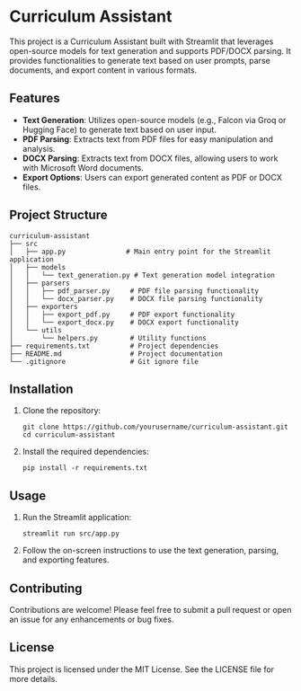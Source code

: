 # Curriculum Assistant

This project is a Curriculum Assistant built with Streamlit that leverages open-source models for text generation and supports PDF/DOCX parsing. It provides functionalities to generate text based on user prompts, parse documents, and export content in various formats.

## Features

- **Text Generation**: Utilizes open-source models (e.g., Falcon via Groq or Hugging Face) to generate text based on user input.
- **PDF Parsing**: Extracts text from PDF files for easy manipulation and analysis.
- **DOCX Parsing**: Extracts text from DOCX files, allowing users to work with Microsoft Word documents.
- **Export Options**: Users can export generated content as PDF or DOCX files.

## Project Structure

```
curriculum-assistant
├── src
│   ├── app.py               # Main entry point for the Streamlit application
│   ├── models
│   │   └── text_generation.py # Text generation model integration
│   ├── parsers
│   │   ├── pdf_parser.py     # PDF file parsing functionality
│   │   └── docx_parser.py    # DOCX file parsing functionality
│   ├── exporters
│   │   ├── export_pdf.py     # PDF export functionality
│   │   └── export_docx.py    # DOCX export functionality
│   └── utils
│       └── helpers.py        # Utility functions
├── requirements.txt          # Project dependencies
├── README.md                 # Project documentation
└── .gitignore                # Git ignore file
```

## Installation

1. Clone the repository:
   ```
   git clone https://github.com/yourusername/curriculum-assistant.git
   cd curriculum-assistant
   ```

2. Install the required dependencies:
   ```
   pip install -r requirements.txt
   ```

## Usage

1. Run the Streamlit application:
   ```
   streamlit run src/app.py
   ```

2. Follow the on-screen instructions to use the text generation, parsing, and exporting features.

## Contributing

Contributions are welcome! Please feel free to submit a pull request or open an issue for any enhancements or bug fixes.

## License

This project is licensed under the MIT License. See the LICENSE file for more details.